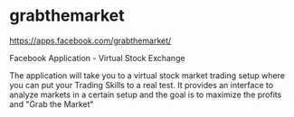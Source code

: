 
grabthemarket
=============
https://apps.facebook.com/grabthemarket/

Facebook Application - Virtual Stock Exchange

The application will take you to a virtual stock market trading setup where you can put your Trading Skills to a real test.
It provides an interface to analyze markets in a certain setup and the goal is to maximize the profits and "Grab the Market"
